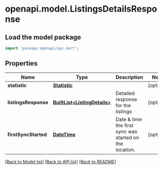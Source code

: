 # openapi.model.ListingsDetailsResponse

## Load the model package
```dart
import 'package:openapi/api.dart';
```

## Properties
Name | Type | Description | Notes
------------ | ------------- | ------------- | -------------
**statistic** | [**Statistic**](Statistic.md) |  | [optional] 
**listingsResponse** | [**BuiltList&lt;ListingDetails&gt;**](ListingDetails.md) | Detailed response for the listings | [optional] 
**firstSyncStarted** | [**DateTime**](DateTime.md) | Date & time the first sync was started on the location. | [optional] 

[[Back to Model list]](../README.md#documentation-for-models) [[Back to API list]](../README.md#documentation-for-api-endpoints) [[Back to README]](../README.md)


